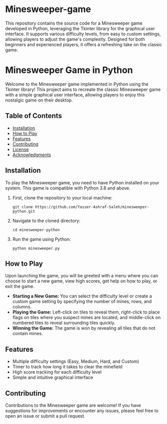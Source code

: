 # Minesweeper-game
This repository contains the source code for a Minesweeper game developed in Python, leveraging the Tkinter library for the graphical user interface. It supports various difficulty levels, from easy to custom settings, allowing players to adjust the game's complexity. Designed for both beginners and experienced players, it offers a refreshing take on the classic game.

# Minesweeper Game in Python

Welcome to the Minesweeper game implemented in Python using the Tkinter library! This project aims to recreate the classic Minesweeper game with a simple graphical user interface, allowing players to enjoy this nostalgic game on their desktop.

## Table of Contents
- [Installation](#installation)
- [How to Play](#how-to-play)
- [Features](#features)
- [Contributing](#contributing)
- [License](#license)
- [Acknowledgments](#acknowledgments)

## Installation

To play the Minesweeper game, you need to have Python installed on your system. This game is compatible with Python 3.8 and above.

1. First, clone the repository to your local machine:

    ```
    git clone https://github.com/Yasser-Ashraf-Saleh/minesweeper-python.git
    ```

2. Navigate to the cloned directory:

    ```
    cd minesweeper-python
    ```

3. Run the game using Python:

    ```
    python minesweeper.py
    ```

## How to Play

Upon launching the game, you will be greeted with a menu where you can choose to start a new game, view high scores, get help on how to play, or exit the game.

- **Starting a New Game:** You can select the difficulty level or create a custom game setting by specifying the number of mines, rows, and columns.
- **Playing the Game:** Left-click on tiles to reveal them, right-click to place flags on tiles where you suspect mines are located, and middle-click on numbered tiles to reveal surrounding tiles quickly.
- **Winning the Game:** The game is won by revealing all tiles that do not contain mines.

## Features

- Multiple difficulty settings (Easy, Medium, Hard, and Custom)
- Timer to track how long it takes to clear the minefield
- High score tracking for each difficulty level
- Simple and intuitive graphical interface

## Contributing

Contributions to the Minesweeper game are welcome! If you have suggestions for improvements or encounter any issues, please feel free to open an issue or submit a pull request.



